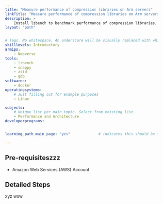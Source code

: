 ```yaml
---
title: "Measure performance of compression libraries on Arm servers" 
linkTitle: "Measure performance of compression libraries on Arm servers"
description: >
    Install lzbench to benchmark performance of compression libraries, and learn to use lzbench with snappy and zstd.
layout: "path"


# Tags. No whitespace. An underscore will be visually replaced with whitespace.
skilllevels: Introductory
armips:
    - Neoverse
tools:
    - lzbench
    - snappy
    - zstd
    - gdb
softwares:
    - docker
operatingsystems:
    # Just filling out for example purposes
    - Linux

subjects:
    # Unique list per main topic. Select from existing list.
    - Performance and Architecture
developerprograms:


learning_path_main_page: "yes"             # indicates this should be surfaced when looking for related content. Only set for _index.md of learning path content.

---
```


## Pre-requisiteszzz

* Amazon Web Services (AWS) Account 

## Detailed Steps
xyz
wow
